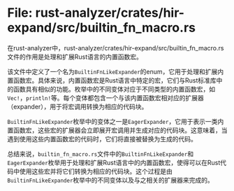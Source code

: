 # File: rust-analyzer/crates/hir-expand/src/builtin_fn_macro.rs

在rust-analyzer中，rust-analyzer/crates/hir-expand/src/builtin_fn_macro.rs文件的作用是处理和扩展Rust语言的内置函数宏。

该文件中定义了一个名为`BuiltinFnLikeExpander`的enum，它用于处理和扩展内置函数宏。具体来说，内置函数宏是Rust语言中特定的宏，它们与Rust标准库中的函数具有相似的功能。枚举中的不同变体对应于不同类型的内置函数宏，如`Vec!`，`println!`等。每个变体都包含一个与该内置函数宏相对应的扩展器（expander），用于将宏调用转换为相应的代码块。

`BuiltinFnLikeExpander`枚举中的变体之一是`EagerExpander`，它用于表示一类内置函数宏，这些宏的扩展器会立即展开宏调用并生成对应的代码块。这意味着，当遇到使用这些内置函数宏的代码时，它们将直接被替换为生成的代码。

总结来说，`builtin_fn_macro.rs`文件中的`BuiltinFnLikeExpander`和`EagerExpander`枚举用于处理和扩展Rust语言中的内置函数宏，使得可以在Rust代码中使用这些宏并将它们转换为相应的代码块。这个过程是由`BuiltinFnLikeExpander`枚举中的不同变体以及与之相关的扩展器来完成的。

